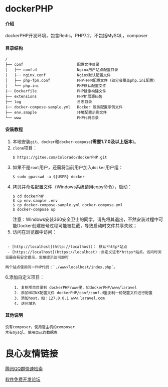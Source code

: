 # dockerPHP

#### 介绍
dockerPHP开发环境，包含Redis，PHP7.2，不包括MySQL，composer

#### 目录结构
```
/
├── conf                        配置文件目录
│   ├── conf.d                  Nginx用户站点配置目录
│   ├── nginx.conf              Nginx默认配置文件
│   ├── php-fpm.conf            PHP-FPM配置文件（部分会覆盖php.ini配置）
│   └── php.ini                 PHP默认配置文件
├── Dockerfile                  PHP镜像构建文件
├── extensions                  PHP扩展源码包
├── log                         日志目录
├── docker-compose-sample.yml   Docker 服务配置示例文件
├── env.smaple                  环境配置示例文件
└── www                         PHP代码目录
```


#### 安装教程
1. 本地安装`git`、`docker`和`docker-compose`(**需要1.7.0及以上版本**)。
2. `clone`项目：
    ```
    $ https://gitee.com/Colorado/dockerPHP.git
    ```
3. 如果不是`root`用户，还需将当前用户加入`docker`用户组：
    ```
    $ sudo gpasswd -a ${USER} docker
    ```
4. 拷贝并命名配置文件（Windows系统请用copy命令），启动：
    ```
    $ cd dockerPHP
    $ cp env.sample .env
    $ cp docker-compose-sample.yml docker-compose.yml
    $ docker-compose up
    ```
    注意：Windows安装360安全卫士的同学，请先将其退出，不然安装过程中可能Docker创建账号过程可能被拦截，导致启动时文件共享失败；
5. 访问在浏览器中访问：

```

 - [http://localhost](http://localhost)： 默认*http*站点
 - [https://localhost](https://localhost)：自定义证书*https*站点，访问时浏览器会有安全提示，忽略提示访问即可

两个站点使用同一PHP代码：`./www/localhost/index.php`。

```

6.添加自定义项目：
    
```
    1. 复制项目目录到 dockerPHP/www里，如dockerPHP/www/laravel
    2. 添加NGINX配置文件 dockerPHP/conf/conf.d里复制一份配置文件进行配置
    3. 添加host，如：127.0.0.1 www.laravel.com
    4. 访问域名
```




#### 其他说明
    没有composer，使用宿主机的composer  
    木有mysql，使用自己的数据库

 # 良心友情链接

[腾讯QQ群快速检索](http://u.720life.cn/s/8cf73f7c)

[软件免费开发论坛](http://u.720life.cn/s/bbb01dc0)